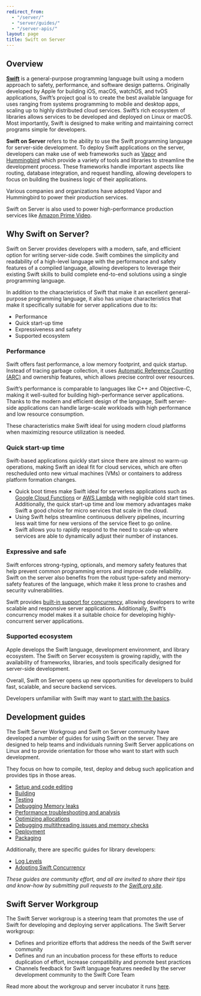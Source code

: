 ```yaml
---
redirect_from:
  - "/server/"
  - "server/guides/"
  - "/server-apis/"
layout: page
title: Swift on Server
---
```


## Overview
[**Swift**](https://www.swift.org) is a general-purpose programming language built using a modern approach to safety, performance, and software design patterns. Originally developed by Apple for building iOS, macOS, watchOS, and tvOS applications, Swift’s project goal is to create the best available language for uses ranging from systems programming to mobile and desktop apps, scaling up to highly distributed cloud services. Swift’s rich ecosystem of libraries allows services to be developed and deployed on Linux or macOS. Most importantly, Swift is designed to make writing and maintaining correct programs simple for developers.

**Swift on Server** refers to the ability to use the Swift programming language for server-side development. To deploy Swift applications on the server, developers can make use of web frameworks such as [Vapor](https://vapor.codes/) and [Hummingbird](https://swiftpackageindex.com/hummingbird-project/hummingbird) which provide a variety of tools and libraries to streamline the development process. These frameworks handle important aspects like routing, database integration, and request handling, allowing developers to focus on building the business logic of their applications.

Various companies and organizations have adopted Vapor and Hummingbird to power their production services.

Swift on Server is also used to power high-performance production services like [Amazon Prime Video](https://www.amazon.com/b/?node=2858778011).

## Why Swift on Server?

Swift on Server provides developers with a modern, safe, and efficient option for writing server-side code. Swift combines the simplicity and readability of a high-level language with the performance and safety features of a compiled language, allowing developers to leverage their existing Swift skills to build complete end-to-end solutions using a single programming language.

In addition to the characteristics of Swift that make it an excellent general-purpose programming language, it also has unique characteristics that make it specifically suitable for server applications due to its:

- Performance
- Quick start-up time
- Expressiveness and safety
- Supported ecosystem

### Performance
Swift offers fast performance, a low memory footprint, and quick startup. Instead of tracing garbage collection, it uses [Automatic Reference Counting (ARC)](https://docs.swift.org/swift-book/documentation/the-swift-programming-language/automaticreferencecounting/) and ownership features, which allows precise control over resources.

Swift’s performance is comparable to languages like C++ and Objective-C, making it well-suited for building high-performance server applications. Thanks to the modern and efficient design of the language, Swift server-side applications can handle large-scale workloads with high performance and low resource consumption.

These characteristics make Swift ideal for using modern cloud platforms when maximizing resource utilization is needed.

### Quick start-up time
Swift-based applications quickly start since there are almost no warm-up operations, making Swift an ideal fit for cloud services, which are often rescheduled onto new virtual machines (VMs) or containers to address platform formation changes.

- Quick boot times make Swift ideal for serverless applications such as [Google Cloud Functions](https://cloud.google.com/functions#) or [AWS Lambda](https://aws.amazon.com/lambda/) with negligible cold start times. Additionally, the quick start-up time and low memory advantages make Swift a good choice for micro services that scale in the cloud.
- Using Swift helps streamline continuous delivery pipelines, incurring less wait time for new versions of the service fleet to go online.
- Swift allows you to rapidly respond to the need to scale-up where services are able to dynamically adjust their number of instances.

### Expressive and safe
Swift enforces strong-typing, optionals, and memory safety features that help prevent common programming errors and improve code reliability. Swift on the server also benefits from the robust type-safety and memory-safety features of the language, which make it less prone to crashes and security vulnerabilities.

Swift provides [built-in support for concurrency](https://developer.apple.com/documentation/swift/concurrency/), allowing developers to write scalable and responsive server applications. Additionally, Swift’s concurrency model makes it a suitable choice for developing highly-concurrent server applications.

### Supported ecosystem
Apple develops the Swift language, development environment, and library ecosystem. The Swift on Server ecosystem is growing rapidly, with the availability of frameworks, libraries, and tools specifically designed for server-side development.

Overall, Swift on Server opens up new opportunities for developers to build fast, scalable, and secure backend services. 

Developers unfamiliar with Swift may want to [start with the basics](https://developer.apple.com/swift/).


## Development guides

The Swift Server Workgroup and Swift on Server community have developed a number of guides for using Swift on the server.
They are designed to help teams and individuals running Swift Server applications on Linux and to provide orientation for those who want to start with such development.

They focus on how to compile, test, deploy and debug such application and provides tips in those areas.

- [Setup and code editing](/documentation/server/guides/setup-and-ide-alternatives.html)
- [Building](/documentation/server/guides/building.html)
- [Testing](/documentation/server/guides/testing.html)
- [Debugging Memory leaks](/documentation/server/guides/memory-leaks-and-usage.html)
- [Performance troubleshooting and analysis](/documentation/server/guides/performance.html)
- [Optimizing allocations](/documentation/server/guides/allocations.html)
- [Debugging multithreading issues and memory checks](/documentation/server/guides/llvm-sanitizers.html)
- [Deployment](/documentation/server/guides/deployment.html)
- [Packaging](/documentation/server/guides/packaging.html)

Additionally, there are specific guides for library developers:

* [Log Levels](/documentation/server/guides/libraries/log-levels.html)
* [Adopting Swift Concurrency](/documentation/server/guides/libraries/concurrency-adoption-guidelines.html)

_These guides are community effort, and all are invited to share their tips and know-how by submitting pull requests to the [Swift.org site](https://github.com/apple/swift-org-website)_.

## Swift Server Workgroup

The Swift Server workgroup is a steering team that promotes the use of Swift for developing and deploying server applications.
The Swift Server workgroup:

* Defines and prioritize efforts that address the needs of the Swift server community
* Defines and run an incubation process for these efforts to reduce duplication of effort, increase compatibility and promote best practices
* Channels feedback for Swift language features needed by the server development community to the Swift Core Team

Read more about the workgroup and server incubator it runs [here](/sswg "Swift Server Workgroup").

